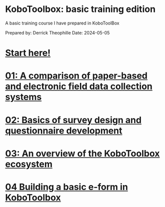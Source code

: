 # KoboToolbox: basic training edition
A basic training course I have prepared in KoboToolBox

Prepared by: Derrick Theophille
Date: 2024-05-05

# [Start here!](https://htmlpreview.github.io/?https://github.com/theode/kobotoolbox-basic-training/blob/main/02_r_scripts/00-00%20Kobo-basic-intro.html)

# [01: A comparison of paper-based and electronic field data collection systems](https://htmlpreview.github.io/?https://github.com/theode/kobotoolbox-basic-training/blob/main/02_r_scripts/01-01%20Kobo-comparison-paper-vs-eform.html)

# [02: Basics of survey design and questionnaire development](https://htmlpreview.github.io/?https://github.com/theode/kobotoolbox-basic-training/blob/main/02_r_scripts/02%20Basics%20of%20survey%20design.html)

# [03: An overview of the KoboToolbox ecosystem](https://htmlpreview.github.io/?https://github.com/theode/kobotoolbox-basic-training/blob/main/02_r_scripts/03-01%20An%20overview%20of%20KoboToolbox.html)

# [04 Building a basic e-form in KoboToolbox](https://htmlpreview.github.io/?https://github.com/theode/kobotoolbox-basic-training/blob/main/02_r_scripts/04%20Building%20a%20basic%20eform.html)
